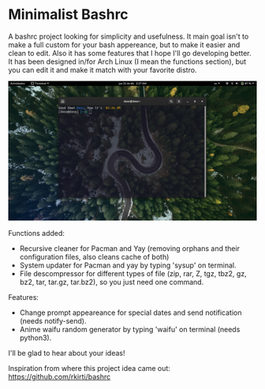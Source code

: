 # Minimalist Bashrc
A bashrc project looking for simplicity and usefulness. It main goal isn't to make a full custom for your bash appereance, but to make it easier and clean to edit.
Also it has some features that I hope I'll go developing better.
It has been designed in/for Arch Linux (I mean the functions section), but you can edit it and make it match with your favorite distro.

![](Screenshot.png)


Functions added:
- Recursive cleaner for Pacman and Yay (removing orphans and their configuration files, also cleans cache of both)
- System updater for Pacman and yay by typing 'sysup' on terminal.
- File descompressor for different types of file (zip, rar, Z, tgz, tbz2, gz, bz2, tar, tar.gz, tar.bz2), so you just need one command.

Features:
- Change prompt appeareance for special dates and send notification (needs notify-send).
- Anime waifu random generator by typing 'waifu' on terminal (needs python3).

I'll be glad to hear about your ideas!


Inspiration from where this project idea came out:
https://github.com/rkirti/bashrc

